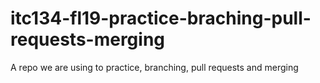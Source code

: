 # itc134-fl19-practice-braching-pull-requests-merging
A repo we are using to practice, branching, pull requests and merging
